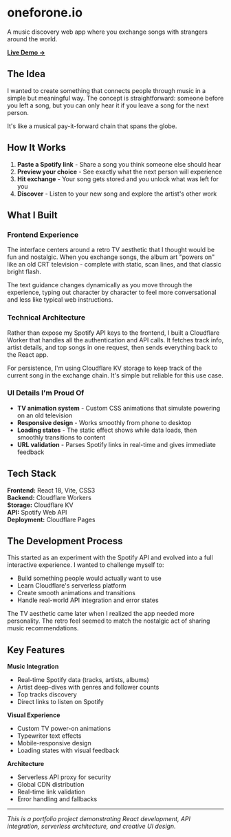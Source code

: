# oneforone.io

A music discovery web app where you exchange songs with strangers around the world.

[**Live Demo →**](https://www.oneforone.io)

## The Idea

I wanted to create something that connects people through music in a simple but meaningful way. The concept is straightforward: someone before you left a song, but you can only hear it if you leave a song for the next person.

It's like a musical pay-it-forward chain that spans the globe.

## How It Works

1. **Paste a Spotify link** - Share a song you think someone else should hear
2. **Preview your choice** - See exactly what the next person will experience  
3. **Hit exchange** - Your song gets stored and you unlock what was left for you
4. **Discover** - Listen to your new song and explore the artist's other work

## What I Built

### Frontend Experience
The interface centers around a retro TV aesthetic that I thought would be fun and nostalgic. When you exchange songs, the album art "powers on" like an old CRT television - complete with static, scan lines, and that classic bright flash.

The text guidance changes dynamically as you move through the experience, typing out character by character to feel more conversational and less like typical web instructions.

### Technical Architecture  
Rather than expose my Spotify API keys to the frontend, I built a Cloudflare Worker that handles all the authentication and API calls. It fetches track info, artist details, and top songs in one request, then sends everything back to the React app.

For persistence, I'm using Cloudflare KV storage to keep track of the current song in the exchange chain. It's simple but reliable for this use case.

### UI Details I'm Proud Of
- **TV animation system** - Custom CSS animations that simulate powering on an old television
- **Responsive design** - Works smoothly from phone to desktop
- **Loading states** - The static effect shows while data loads, then smoothly transitions to content
- **URL validation** - Parses Spotify links in real-time and gives immediate feedback

## Tech Stack

**Frontend:** React 18, Vite, CSS3  
**Backend:** Cloudflare Workers  
**Storage:** Cloudflare KV  
**API:** Spotify Web API  
**Deployment:** Cloudflare Pages  

## The Development Process

This started as an experiment with the Spotify API and evolved into a full interactive experience. I wanted to challenge myself to:

- Build something people would actually want to use
- Learn Cloudflare's serverless platform 
- Create smooth animations and transitions
- Handle real-world API integration and error states

The TV aesthetic came later when I realized the app needed more personality. The retro feel seemed to match the nostalgic act of sharing music recommendations.

## Key Features

**Music Integration**
- Real-time Spotify data (tracks, artists, albums)
- Artist deep-dives with genres and follower counts
- Top tracks discovery
- Direct links to listen on Spotify

**Visual Experience**
- Custom TV power-on animations
- Typewriter text effects
- Mobile-responsive design
- Loading states with visual feedback

**Architecture**
- Serverless API proxy for security
- Global CDN distribution
- Real-time link validation
- Error handling and fallbacks

---

*This is a portfolio project demonstrating React development, API integration, serverless architecture, and creative UI design.*
